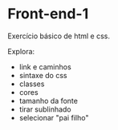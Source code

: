 # Front-end-1
Exercício básico de html e css.
<p>Explora:
  <ul>
    <li>link e caminhos</li>
    <li>sintaxe do css</li>
    <li>classes</li>
    <li>cores</li>
    <li>tamanho da fonte</li>
    <li>tirar sublinhado</li>
    <li>selecionar "pai filho"</li>
  </ul>
</p>
